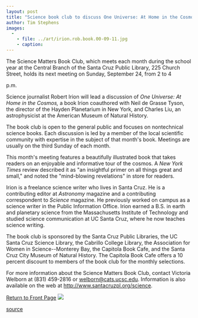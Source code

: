 ```yaml
---
layout: post
title: "Science book club to discuss One Universe: At Home in the Cosmos"
author: Tim Stephens
images:
  -
    - file: ../art/irion.rob.book.00-09-11.jpg
    - caption: 
---
```


The Science Matters Book Club, which meets each month during the school year at the Central Branch of the Santa Cruz Public Library, 225 Church Street, holds its next meeting on Sunday, September 24, from 2 to 4

p.m.

Science journalist Robert Irion will lead a discussion of _One Universe: At Home in the Cosmos,_ a book Irion coauthored with Neil de Grasse Tyson, the director of the Hayden Planetarium in New York, and Charles Liu, an astrophysicist at the American Museum of Natural History.  
  
The book club is open to the general public and focuses on nontechnical science books. Each discussion is led by a member of the local scientific community with expertise in the subject of that month's book. Meetings are usually on the third Sunday of each month.  
  
This month's meeting features a beautifully illustrated book that takes readers on an enjoyable and informative tour of the cosmos. A _New York Times_ review described it as "an insightful primer on all things great and small," and noted the "mind-blowing revelations" in store for readers.   
  
Irion is a freelance science writer who lives in Santa Cruz. He is a contributing editor at _Astronomy_ magazine and a contributing correspondent to _Science_ magazine. He previously worked on campus as a science writer in the Public Information Office. Irion earned a B.S. in earth and planetary science from the Massachusetts Institute of Technology and studied science communication at UC Santa Cruz, where he now teaches science writing.   
  
The book club is sponsored by the Santa Cruz Public Libraries, the UC Santa Cruz Science Library, the Cabrillo College Library, the Association for Women in Science--Monterey Bay, the Capitola Book Cafe, and the Santa Cruz City Museum of Natural History. The Capitola Book Cafe offers a 10 percent discount to members of the book club for the monthly selections.  
  
For more information about the Science Matters Book Club, contact Victoria Welborn at (831) 459-2816 or [welborn@cats.ucsc.edu][1]. Information is also available on the web at <http://www.santacruzpl.org/science>.   
  
  
[Return to Front Page][2] ![ ][3]

[1]: mailto:welborn@cats.ucsc.edu
[2]: ../../index.html
[3]: ../../images/trans.gif

[source](http://www1.ucsc.edu/currents/00-01/09-11/science.html "Permalink to science")
